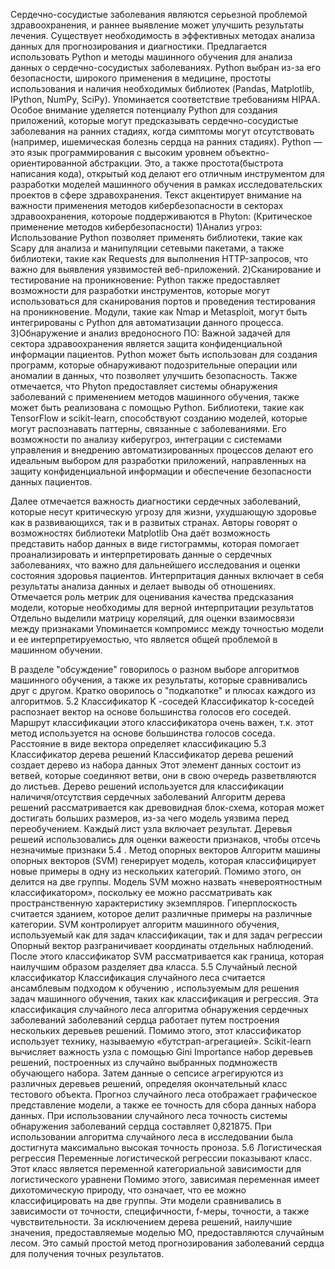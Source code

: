 Сердечно-сосудистые заболевания являются серьезной проблемой здравоохранения, и раннее выявление может улучшить результаты лечения. Существует необходимость в эффективных методах анализа данных для прогнозирования и диагностики.
Предлагается использовать Python и методы машинного обучения для анализа данных о сердечно-сосудистых заболеваниях. Python выбран из-за его безопасности, широкого применения в медицине, простоты использования и наличия необходимых библиотек (Pandas, Matplotlib, IPython, NumPy, SciPy). Упоминается соответствие требованиям HIPAA.
Особое внимание уделяется потенциалу Python для создания приложений, которые могут предсказывать сердечно-сосудистые заболевания на ранних стадиях, когда симптомы могут отсутствовать (например, ишемическая болезнь сердца на ранних стадиях).
Python — это язык программирования с высоким уровнем объектно-ориентированной абстракции. Это, а также простота(быстрота написания кода), открытый код делают его отличным инструментом для разработки моделей машинного обучения в рамках исследовательских проектов в сфере здравохранения.
Текст акцентирует внимание на важности применения методов кибербезопасности в секторах здравоохранения, котороые поддерживаются в Phyton:
(Критическое применение методов кибербезопасности)
1)Анализ угроз: Использование Python позволяет применять библиотеки, такие как Scapy для анализа и манипуляции сетевыми пакетами, а также библиотеки, такие как Requests для выполнения HTTP-запросов, что важно для выявления уязвимостей веб-приложений.
2)Сканирование и тестирование на проникновение: Python также предоставляет возможности для разработки инструментов, которые могут использоваться для сканирования портов и проведения тестирования на проникновение. Модули, такие как Nmap и Metasploit, могут быть интегрированы с Python для автоматизации данного процесса.
3)Обнаружение и анализ вредоносного ПО: Важной задачей для сектора здравоохранения является защита конфиденциальной информации пациентов. Python может быть использован для создания программ, которые обнаруживают подозрительные операции или аномалии в данных, что позволяет улучшить безопасность.
Также отмечается, что Phyton предоставляет системы обнаружения заболеваний с применением методов машинного обучения, также может быть реализована с помощью Python. Библиотеки, такие как TensorFlow и scikit-learn, способствуют созданию моделей, которые могут распознавать паттерны, связанные с заболеваниями.
Его возможности по анализу киберугроз, интеграции с системами управления и внедрению автоматизированных процессов делают его идеальным выбором для разработки приложений, направленных на защиту конфиденциальной информации и обеспечение безопасности данных пациентов.

Далее отмечается важность диагностики сердечных заболеваний, которые несут критическую угрозу для жизни, ухудшающую здоровье как в развивающихся, так и в развитых странах.
Авторы говорят о возможностях библиотеки Matplotlib Она даёт возможность представить набор данных в виде гистограммы, которая помогает проанализировать и интерпретировать данные о сердечных заболеваниях, что важно для дальнейшего исследования и оценки состояния здоровья пациентов.
Интерпритация данных включает в себя результаты анализа данных и делает выводы об отношениях. Отмечается роль метрик для оценивания качества предсказания модели, которые необходимы для верной интерпритации результатов
Отдельно выделили матрицу кореляций, для оценки взаимосвязи между признаками
Упоминается компромисс между точностью модели и ее интерпретируемостью, что является общей проблемой в машинном обучении.


В разделе "обсуждение" говорилось о разном выборе алгоритмов машинного обучения, а также их результаты, которые сравнивались друг с другом. Кратко оворилось о "подкапотке" и плюсах каждого из алгоритмов.
5.2 Классификатор K -соседей
Классификатор k-соседей распознает вектор на основе большинства голосов его соседей. Маршрут классификации этого классификатора очень важен, т.к. этот метод используется на основе большинства голосов соседа. Расстояние в виде вектора определяет классификацию
5.3 Классификатор дерева решений
Классификатор дерева решений создает дерево из набора данных Этот элемент данных состоит из ветвей, которые соединяют ветви, они в свою очередь разветвляются до листьев. Дерево решений используется для классификации наличичя/отсутствия сердечных заболеваний Алгоритм дерева решений рассматривается как древовидная блок-схема, которая может достигать больших размеров, из-за чего модель уязвима перед переобучением. Каждый лист узла включает результат. Деревья решеий использовались для оценки важеости признаков, чтобы отсечь незначимые признаки
5.4 . Метод опорных векторов
Алгоритм машины опорных векторов (SVM) генерирует модель, которая классифицирует новые примеры в одну из нескольких категорий. Помимо этого, он делится на две группы. Модель SVM можно назвать «невероятностным классификатором», поскольку ее можно рассматривать как пространственную характеристику экземпляров. Гиперплоскость считается зданием, которое делит различные примеры на различные категории. SVM контролирует алгоритм машинного обучения, используемый как для задач классификации, так и для задач регрессии
Опорный вектор разграничивает координаты отдельных наблюдений. После этого классификатор SVM рассматривается как граница, которая наилучшим образом разделяет два класса.
5.5 Случайный лесной классификатор
Классификация случайного леса считается ансамблевым подходом к обучению , используемым для решения задач машинного обучения, таких как классификация и регрессия. Эта классификация случайного леса алгоритма обнаружения сердечных заболеваний заболеваний сердца работает путем построения нескольких деревьев решений. Помимо этого, этот классификатор использует технику, называемую «бутстрап-агрегацией».
Scikit-learn вычисляет важность узла с помощью Gini Importance
набор деревьев решений, построенных из случайно выбранных подмножеств обучающего набора. Затем данные о сепсисе агрегируются из различных деревьев решений, определяя окончательный класс тестового объекта. Прогноз случайного леса отображает графическое представление модели, а также ее точность для сбора данных набора данных. При использовании случайного леса точность системы обнаружения заболеваний сердца составляет 0,821875.
При использовании алгоритма случайного леса в исследовании была достигнута максимально высокая точность проноза.
5.6 Логистическая регрессия
Переменные логистической регрессии показывают класс. Этот класс является переменной категориальной зависимости для логистического уравнени Помимо этого, зависимая переменная имеет дихотомическую природу, что означает, что ее можно классифицировать на две группы.
Эти модели сравнивались в зависимости от точности, специфичности, f-меры, точности, а также чувствительности.
За исключением дерева решений, наилучшие значения, предоставляемые моделью МО, предоставляются случайным лесом. Это самый простой метод прогнозирования заболеваний сердца для получения точных результатов.
